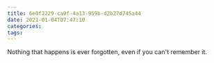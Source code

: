 ```yaml
---
title: 6e0f2229-ca9f-4a13-959b-d2b27d745a44 
date: 2021-01-04T07:47:10 
categories: 
tags: 
---
```


Nothing that happens is ever forgotten, even if you can't remember it.


